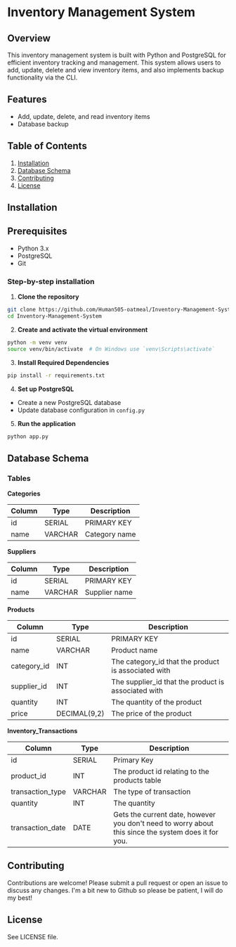 # Inventory Management System

## Overview
This inventory management system is built with Python and PostgreSQL for efficient inventory tracking and management. This system allows users to add, update, delete and view inventory items, and also implements backup functionality via the CLI.

## Features
- Add, update, delete, and read inventory items
- Database backup

## Table of Contents
1. [Installation](#installation)
2. [Database Schema](#database-schema)
3. [Contributing](#contributing)
4. [License](#license)

## Installation

## Prerequisites
- Python 3.x
- PostgreSQL
- Git

### Step-by-step installation

1. **Clone the repository**
```bash
git clone https://github.com/Human505-oatmeal/Inventory-Management-System.git
cd Inventory-Management-System
```

2. **Create and activate the virtual environment**
```bash
python -m venv venv
source venv/bin/activate  # On Windows use `venv\Scripts\activate`
```

3. **Install Required Dependencies**
```bash
pip install -r requirements.txt
```

4. **Set up PostgreSQL**
- Create a new PostgreSQL database
- Update database configuration in `config.py`

5. **Run the application**
```bash
python app.py
```

## Database Schema

### Tables

**Categories**


Column | Type | Description
-------|------|------------
id | SERIAL | PRIMARY KEY
name | VARCHAR | Category name

**Suppliers**


Column | Type | Description
-------|------|------------
id | SERIAL | PRIMARY KEY
name | VARCHAR | Supplier name

**Products**

Column | Type | Description
-------|------|------------
id | SERIAL | PRIMARY KEY
name | VARCHAR | Product name
category_id | INT | The category_id that the product is associated with
supplier_id | INT | The supplier_id that the product is associated with
quantity | INT | The quantity of the product
price | DECIMAL(9,2) | The price of the product

**Inventory_Transactions**


Column | Type | Description
-------|------|------------
id | SERIAL | Primary Key
product_id | INT | The product id relating to the products table
transaction_type | VARCHAR | The type of transaction
quantity | INT | The quantity
transaction_date | DATE | Gets the current date, however you don't need to worry about this since the system does it for you.

## Contributing

Contributions are welcome! Please submit a pull request or open an issue to discuss any changes. I'm a bit new to Github so please be patient, I will do my best!

## License

See LICENSE file.
